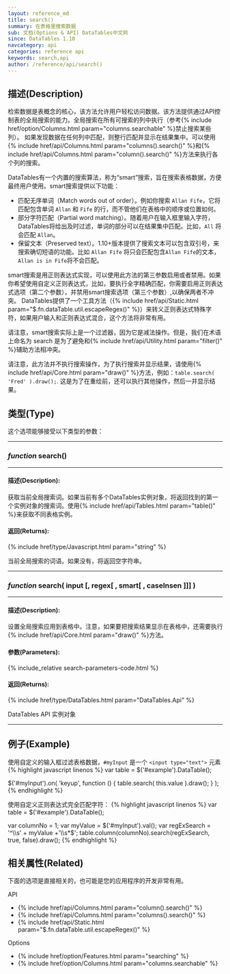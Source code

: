 ```yaml
---
layout: reference_md
title: search()
summary: 在表格里搜索数据
sub: 文档(Options & API) DataTables中文网
since: DataTables 1.10
navcategory: api
categories: reference api
keywords: search,api
author: /reference/api/search()
---
```


## 描述(Description)

检索数据是表概念的核心，该方法允许用户轻松访问数据。该方法提供通过API控制表的全局搜索的能力。全局搜索在所有可搜索的列中执行（参考{% include href/option/Columns.html param="columns.searchable" %}禁止搜索某些列）。
如果发现数据在任何列中匹配，则整行匹配并显示在结果集中。可以使用{% include href/api/Columns.html param="columns().search()" %}和{% include href/api/Columns.html param="column().search()" %}方法来执行各个列的搜索。

DataTables有一个内置的搜索算法，称为“smart”搜索，旨在搜索表格数据，方便最终用户使用。smart搜索提供以下功能：

- 匹配无序单词（Match words out of order）。例如你搜索 `Allan Fife`，它将匹配包含单词 `Allan` 和 `Fife` 的行，而不管他们在表格中的顺序或位置如何。
- 部分字符匹配（Partial word matching）。随着用户在输入框里输入字符，DataTables将给出及时过滤，单词的部分可以在结果集中匹配。比如，`All` 将会匹配 `Allan`。
- 保留文本（Preserved text）。1.10+版本提供了搜索文本可以包含双引号，来搜索确切短语的功能。比如 `Allan Fife` 将只会匹配包含`Allan Fife`的文本，`Allan is in Fife`将不会匹配。

smart搜索是用正则表达式实现，可以使用此方法的第三参数启用或者禁用。如果你希望使用自定义正则表达式，比如，要执行全字精确匹配，你需要启用正则表达式选项（第二个参数），并禁用smart搜索选项（第三个参数）,以确保两者不冲突。
DataTables提供了一个工具方法（{% include href/api/Static.html param="$.fn.dataTable.util.escapeRegex()" %}）来转义正则表达式特殊字符，如果用户输入和正则表达式混合，这个方法将非常有用。

请注意，smart搜索实际上是一个过滤器，因为它是减法操作。但是，我们在术语上命名为 search 是为了避免和{% include href/api/Utility.html param="filter()" %}辅助方法相冲突。

请注意，此方法并不执行搜索操作，为了执行搜索并显示结果，请使用{% include href/api/Core.html param="draw()" %}方法，例如：`table.search( 'Fred' ).draw();`.
这是为了在重绘前，还可以执行其他操作，然后一并显示结果。

## 类型(Type)
这个选项能够接受以下类型的参数：

---

### _function_ **search()**

---

#### 描述(Description):
获取当前全局搜索词。如果当前有多个DataTables实例对象，将返回找到的第一个实例对象的搜索词。使用{% include href/api/Tables.html param="table()" %}来获取不同表格实例。

#### 返回(Returns):
{% include href/type/Javascript.html param="string" %}

当前全局搜索的词语。如果没有，将返回空字符串。

---
    
### _function_ **search( input [, regex[ , smart[ , caseInsen ]]] )**   

---

#### 描述(Description):
设置全局搜索应用到表格中。注意，如果要把搜索结果显示在表格中，还需要执行{% include href/api/Core.html param="draw()" %}方法。

#### 参数(Parameters):
{% include_relative search-parameters-code.html %}

#### 返回(Returns):
{% include href/type/DataTables.html param="DataTables.Api" %}


DataTables API 实例对象


--- 
    
## 例子(Example)

使用自定义的输入框过滤表格数据，`#myInput` 是一个 `<input type="text">` 元素
{% highlight javascript linenos %}
var table = $('#example').DataTable();
 
$('#myInput').on( 'keyup', function () {
    table.search( this.value ).draw();
} );
{% endhighlight %}

使用自定义正则表达式完全匹配字符：
{% highlight javascript linenos %}
var table = $('#example').DataTable();
 
var columnNo = 1;
var myValue = $('#myInput').val();
var regExSearch = '^\\s' + myValue +'\\s*$';
table.column(columnNo).search(regExSearch, true, false).draw();
{% endhighlight %}




## 相关属性(Related)
下面的选项是直接相关的，也可能是您的应用程序的开发非常有用。

API

- {% include href/api/Columns.html param="column().search()" %}
- {% include href/api/Columns.html param="columns().search()" %}
- {% include href/api/Static.html param="$.fn.dataTable.util.escapeRegex()" %}


Options

- {% include href/option/Features.html param="searching" %}
- {% include href/option/Columns.html param="columns.searchable" %}